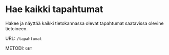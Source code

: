 # Hae kaikki tapahtumat

Hakee ja näyttää kaikki tietokannassa olevat tapahtumat saatavissa olevine tietoineen.

URL: `/tapahtumat`

METODI: `GET`